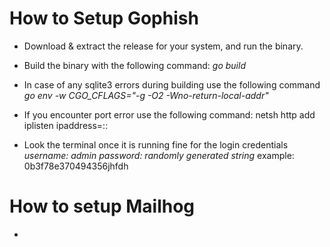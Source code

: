# How to Setup Gophish
- Download & extract the release for your system, and run the binary.
- Build the binary with the following command:  *go build*
- In case of any sqlite3 errors during building use the following command *go env -w CGO_CFLAGS="-g -O2 -Wno-return-local-addr"* 
- If you encounter port error use the following command:
    netsh http add iplisten ipaddress=::

- Look the terminal once it is running fine for the login credentials
    *username: admin*
    *password: randomly generated string* example: 0b3f78e370494356jhfdh


# How to setup Mailhog
- 